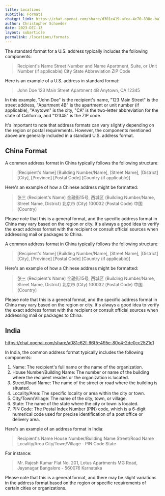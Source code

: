 ```yaml
---
title: Locations
subtitle: Formats
chatgpt_link: https://chat.openai.com/share/d301e419-afea-4c70-838e-ba1399c0440f
author: Christopher Schoeder
date: 2023-DEC-13
layout: subarticle
permalink: /locations/formats
---
```


The standard format for a U.S. address typically includes the following components:

<blockquote>
    Recipient's Name
    Street Number and Name
    Apartment, Suite, or Unit Number (if applicable)
    City
    State Abbreviation
    ZIP Code
</blockquote>

Here is an example of a U.S. address in standard format:

<blockquote>
    John Doe
    123 Main Street
    Apartment 4B
    Anytown, CA 12345
</blockquote>

In this example, "John Doe" is the recipient's name, "123 Main Street" is the street address, "Apartment 4B" is the apartment or unit number (if applicable), "Anytown" is the city, "CA" is the two-letter abbreviation for the state of California, and "12345" is the ZIP code.

It's important to note that address formats can vary slightly depending on the region or postal requirements. However, the components mentioned above are generally included in a standard U.S. address format.

## China Format

A common address format in China typically follows the following structure:

<blockquote>
    [Recipient's Name]
    [Building Number/Name], [Street Name], [District]
    [City], [Province]
    [Postal Code]
    [Country (if applicable)]
</blockquote>

Here's an example of how a Chinese address might be formatted:

<blockquote>
    张三 (Recipient's Name)
    金融街15号, 西城区 (Building Number/Name, Street Name, District)
    北京市 (City)
    100032 (Postal Code)
    中国 (Country)
</blockquote>

Please note that this is a general format, and the specific address format in China may vary based on the region or city. It's always a good idea to verify the exact address format with the recipient or consult official sources when addressing mail or packages to China.

A common address format in China typically follows the following structure:

<blockquote>
    [Recipient's Name]
    [Building Number/Name], [Street Name], [District]
    [City], [Province]
    [Postal Code]
    [Country (if applicable)]
</blockquote>

Here's an example of how a Chinese address might be formatted:

<blockquote>
    张三 (Recipient's Name)
    金融街15号, 西城区 (Building Number/Name, Street Name, District)
    北京市 (City)
    100032 (Postal Code)
    中国 (Country)
</blockquote>

Please note that this is a general format, and the specific address format in China may vary based on the region or city. It's always a good idea to verify the exact address format with the recipient or consult official sources when addressing mail or packages to China.

## India

https://chat.openai.com/share/a081c62f-66f5-495e-80c4-2de0cc2521c1

In India, the common address format typically includes the following components:

1. Name: The recipient's full name or the name of the organization.
2. House Number/Building Name: The number or name of the building where the recipient resides or the organization is located.
3. Street/Road Name: The name of the street or road where the building is situated.
4. Locality/Area: The specific locality or area within the city or town.
5. City/Town/Village: The name of the city, town, or village.
6. State: The name of the state where the city or town is located.
7. PIN Code: The Postal Index Number (PIN) code, which is a 6-digit numerical code used for precise identification of a post office or delivery area.

Here's an example of an address format in India:

<blockquote>
    Recipient's Name
    House Number/Building Name
    Street/Road Name
    Locality/Area
    City/Town/Village - PIN Code
    State
</blockquote>

For instance:

<blockquote>
    Mr. Rajesh Kumar
    Flat No. 201, Lotus Apartments
    MG Road, Jayanagar
    Bangalore - 560076
    Karnataka
</blockquote>

Please note that this is a general format, and there may be slight variations in the address format based on the region or specific requirements of certain cities or organizations.
